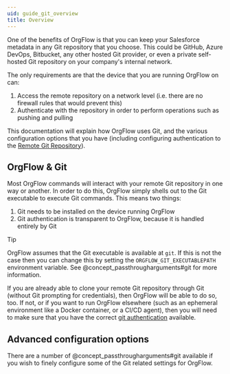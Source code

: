 ```yaml
---
uid: guide_git_overview
title: Overview
---
```


One of the benefits of OrgFlow is that you can keep your Salesforce metadata in any Git repository that you choose. This could be GitHub, Azure DevOps, Bitbucket, any other hosted Git provider, or even a private self-hosted Git repository on your company's internal network.

The only requirements are that the device that you are running OrgFlow on can:

1. Access the remote repository on a network level (i.e. there are no firewall rules that would prevent this)
1. Authenticate with the repository in order to perform operations such as pushing and pulling

This documentation will explain how OrgFlow uses Git, and the various configuration options that you have (including configuring authentication to the [Remote Git Repository](xref:concept_remotegitrepository)).

## OrgFlow & Git

Most OrgFlow commands will interact with your remote Git repository in one way or another. In order to do this, OrgFlow simply shells out to the Git executable to execute Git commands. This means two things:

1. Git needs to be installed on the device running OrgFlow
2. Git authentication is transparent to OrgFlow, because it is handled entirely by Git

>[!TIP]
> OrgFlow assumes that the Git executable is available at `git`. If this is not the case then you can change this by setting the `ORGFLOW_GIT_EXECUTABLEPATH` environment variable. See @concept_passthrougharguments#git for more information.

If you are already able to clone your remote Git repository through Git (without Git prompting for credentials), then OrgFlow will be able to do so, too. If not, or if you want to run OrgFlow elsewhere (such as an ephemeral environment like a Docker container, or a CI/CD agent), then you will need to make sure that you have the correct [git authentication](xref:guide_git_authentication) available.

## Advanced configuration options

There are a number of @concept_passthrougharguments#git available if you wish to finely configure some of the Git related settings for OrgFlow.
